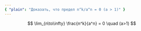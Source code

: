 ```yaml
---
{ "plain": "Доказать, что предел n^k/a^n = 0 (a > 1)" }
---
```


$$ \lim_{n\to\infty} \frac{n^k}{a^n} = 0 \quad (a>1) $$